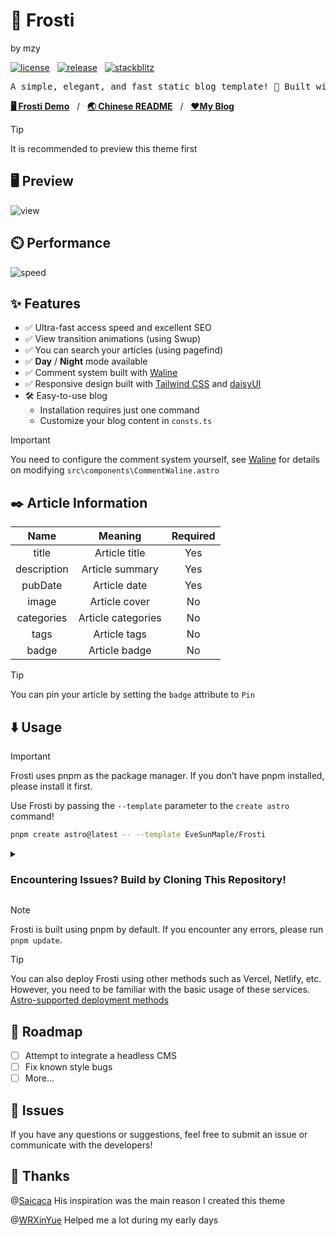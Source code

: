 # 🧊 Frosti

by mzy

[![license](https://badgen.net/github/license/EveSunMaple/Frosti)](https://github.com/EveSunMaple/Frosti/blob/main/LICENSE)&nbsp;&nbsp;&nbsp;[![release](https://badgen.net/github/release/EveSunMaple/Frosti)](https://github.com/EveSunMaple/Frosti/releases)&nbsp;&nbsp;&nbsp;[![stackblitz](https://developer.stackblitz.com/img/open_in_stackblitz_small.svg)](https://stackblitz.com/github/EveSunMaple/Frosti)

<pre align="center">
A simple, elegant, and fast static blog template! 🚀 Built with Astro
</pre>

[**🖥️ Frosti Demo**](https://frosti.saroprock.com)&nbsp;&nbsp;&nbsp;/&nbsp;&nbsp;&nbsp;[**🌏 Chinese README**](https://github.com/EveSunMaple/Frosti/blob/main/docs/README.zh-CN.md)&nbsp;&nbsp;&nbsp;/&nbsp;&nbsp;&nbsp;[**❤️My Blog**](https://www.saroprock.com)

> [!TIP]
> It is recommended to preview this theme first

## 🖥️ Preview

![view](./docs/Frosti_1.png)

## ⏲️ Performance

![speed](./docs/400-lighthouse.png)

## ✨ Features

- ✅ Ultra-fast access speed and excellent SEO
- ✅ View transition animations (using Swup)
- ✅ You can search your articles (using pagefind)
- ✅ **Day** / **Night** mode available
- ✅ Comment system built with [Waline](https://waline.js.org/)
- ✅ Responsive design built with [Tailwind CSS](https://tailwindcss.com/) and [daisyUI](https://daisyui.com/)
- 🛠️ Easy-to-use blog
  - Installation requires just one command
  - Customize your blog content in `consts.ts`

> [!IMPORTANT]
> You need to configure the comment system yourself, see [Waline](https://waline.js.org/) for details on modifying `src\components\CommentWaline.astro`

## ✒️ Article Information

|    Name     |      Meaning       | Required |
| :---------: | :----------------: | :------: |
|    title    |   Article title    |   Yes    |
| description |  Article summary   |   Yes    |
|   pubDate   |    Article date    |   Yes    |
|    image    |   Article cover    |    No    |
| categories  | Article categories |    No    |
|    tags     |    Article tags    |    No    |
|    badge    |   Article badge    |    No    |

> [!TIP]
> You can pin your article by setting the `badge` attribute to `Pin`

## ⬇️ Usage

> [!IMPORTANT]
> Frosti uses pnpm as the package manager. If you don’t have pnpm installed, please install it first.

Use Frosti by passing the `--template` parameter to the `create astro` command!

```sh
pnpm create astro@latest -- --template EveSunMaple/Frosti
```

<details>
  <summary><h3>Encountering Issues? Build by Cloning This Repository!</h3></summary>

1. Install the pnpm package manager

```sh
npm i -g pnpm
```

2. Clone the project

```sh
git clone --depth 1 https://github.com/EveSunMaple/Frosti.git Frosti
```

3. Enter the project folder

```sh
cd Frosti
```

4. Install dependencies

```sh
pnpm i
```

5. Debug and run the project

```sh
pnpm run dev # Start the debug server

pnpm run build # Build the project as static files
```

</details>

> [!NOTE]
> Frosti is built using pnpm by default. If you encounter any errors, please run `pnpm update`.

> [!TIP]
> You can also deploy Frosti using other methods such as Vercel, Netlify, etc. However, you need to be familiar with the basic usage of these services.
> [Astro-supported deployment methods](https://docs.astro.build/zh-cn/guides/deploy/)

## 🎯 Roadmap

- [ ] Attempt to integrate a headless CMS
- [ ] Fix known style bugs
- [ ] More...

## 👀 Issues

If you have any questions or suggestions, feel free to submit an issue or communicate with the developers!

## 🎉 Thanks

@[Saicaca](https://github.com/saicaca) His inspiration was the main reason I created this theme

@[WRXinYue](https://github.com/WRXinYue) Helped me a lot during my early days
